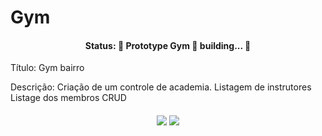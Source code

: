 # Gym

<h4 align="center">
	Status: 🚧 Prototype Gym 🚀 building... 🚧
</h4>	

Título: Gym bairro

Descrição: Criação de um controle de academia.
Listagem de instrutores 
Listage dos membros
CRUD

<h4 align="center">
	<img src="https://img.shields.io/github/issues/th1ago/Gym">
	<img src="https://img.shields.io/github/license/th1ago/Gym">
</h4>